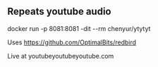 ## Repeats youtube audio

docker run -p 8081:8081 -dit --rm chenyur/ytytyt

Uses https://github.com/OptimalBits/redbird

Live at youtubeyoutubeyoutube.com


